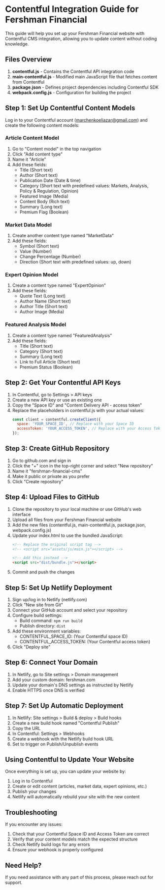 # Contentful Integration Guide for Fershman Financial

This guide will help you set up your Fershman Financial website with Contentful CMS integration, allowing you to update content without coding knowledge.

## Files Overview

1. **contentful.js** - Contains the Contentful API integration code
2. **main-contentful.js** - Modified main JavaScript file that fetches content from Contentful
3. **package.json** - Defines project dependencies including Contentful SDK
4. **webpack.config.js** - Configuration for building the project

## Step 1: Set Up Contentful Content Models

Log in to your Contentful account (marchenkoeliazar@gmail.com) and create the following content models:

### Article Content Model
1. Go to "Content model" in the top navigation
2. Click "Add content type"
3. Name it "Article"
4. Add these fields:
   - Title (Short text)
   - Author (Short text)
   - Publication Date (Date & time)
   - Category (Short text with predefined values: Markets, Analysis, Policy & Regulation, Opinion)
   - Featured Image (Media)
   - Content Body (Rich text)
   - Summary (Long text)
   - Premium Flag (Boolean)

### Market Data Model
1. Create another content type named "MarketData"
2. Add these fields:
   - Symbol (Short text)
   - Value (Number)
   - Change Percentage (Number)
   - Direction (Short text with predefined values: up, down)

### Expert Opinion Model
1. Create a content type named "ExpertOpinion"
2. Add these fields:
   - Quote Text (Long text)
   - Author Name (Short text)
   - Author Title (Short text)
   - Author Image (Media)

### Featured Analysis Model
1. Create a content type named "FeaturedAnalysis"
2. Add these fields:
   - Title (Short text)
   - Category (Short text)
   - Summary (Long text)
   - Link to Full Article (Short text)
   - Premium Status (Boolean)

## Step 2: Get Your Contentful API Keys

1. In Contentful, go to Settings > API keys
2. Create a new API key or use an existing one
3. Copy the "Space ID" and "Content Delivery API - access token"
4. Replace the placeholders in contentful.js with your actual values:
   ```javascript
   const client = contentful.createClient({
     space: 'YOUR_SPACE_ID', // Replace with your Space ID
     accessToken: 'YOUR_ACCESS_TOKEN', // Replace with your Access Token
   });
   ```

## Step 3: Create GitHub Repository

1. Go to github.com and sign in
2. Click the "+" icon in the top-right corner and select "New repository"
3. Name it "fershman-financial-cms"
4. Make it public or private as you prefer
5. Click "Create repository"

## Step 4: Upload Files to GitHub

1. Clone the repository to your local machine or use GitHub's web interface
2. Upload all files from your Fershman Financial website
3. Add the new files (contentful.js, main-contentful.js, package.json, webpack.config.js)
4. Update your index.html to use the bundled JavaScript:
   ```html
   <!-- Replace the original script tag -->
   <!-- <script src="assets/js/main.js"></script> -->
   
   <!-- Add this instead -->
   <script src="dist/bundle.js"></script>
   ```
5. Commit and push the changes

## Step 5: Set Up Netlify Deployment

1. Sign up/log in to Netlify (netlify.com)
2. Click "New site from Git"
3. Connect your GitHub account and select your repository
4. Configure build settings:
   - Build command: `npm run build`
   - Publish directory: `dist`
5. Add these environment variables:
   - CONTENTFUL_SPACE_ID: (Your Contentful space ID)
   - CONTENTFUL_ACCESS_TOKEN: (Your Contentful access token)
6. Click "Deploy site"

## Step 6: Connect Your Domain

1. In Netlify, go to Site settings > Domain management
2. Add your custom domain: fershman.com
3. Update your domain's DNS settings as instructed by Netlify
4. Enable HTTPS once DNS is verified

## Step 7: Set Up Automatic Deployment

1. In Netlify: Site settings > Build & deploy > Build hooks
2. Create a new build hook named "Contentful Publish"
3. Copy the URL
4. In Contentful: Settings > Webhooks
5. Create a webhook with the Netlify build hook URL
6. Set to trigger on Publish/Unpublish events

## Using Contentful to Update Your Website

Once everything is set up, you can update your website by:

1. Log in to Contentful
2. Create or edit content (articles, market data, expert opinions, etc.)
3. Publish your changes
4. Netlify will automatically rebuild your site with the new content

## Troubleshooting

If you encounter any issues:

1. Check that your Contentful Space ID and Access Token are correct
2. Verify that your content models match the expected structure
3. Check Netlify build logs for any errors
4. Ensure your webhook is properly configured

## Need Help?

If you need assistance with any part of this process, please reach out for support.
